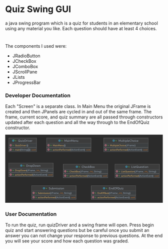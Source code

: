 # Quiz Swing GUI
a java swing program which is a quiz for students in an elementary school using any material you like.  Each question should have at least 4 choices.
#
The components I used were:
- JRadioButton
- JCheckBox
- JComboBox
- JScrollPane
- JLists
- JProgressBar


### Developer Documentation

Each "Screen" is a separate class. In Main Menu the original JFrame is created and then JPanels are cycled in and out of the same frame. The frame, current score, and quiz summary are all passed through constructors updated after each question and all the way through to the EndOfQuiz constructor.

![UML](../umls/quiz.png)

### User Documentation
To run the quiz, run quizDriver and a swing frame will open. Press begin quiz and start answering questions but be careful once you submit an answer you can not change your response to previous questions. At the end you will see your score and how each question was graded.
